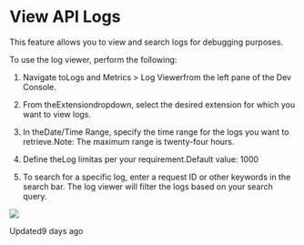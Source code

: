 # View API Logs

This feature allows you to view and search logs for debugging purposes.

To use the log viewer, perform the following:

1. Navigate toLogs and Metrics > Log Viewerfrom the left pane of the Dev Console.

2. From theExtensiondropdown, select the desired extension for which you want to view logs.

3. In theDate/Time Range, specify the time range for the logs you want to retrieve.Note: The maximum range is twenty-four hours.

4. Define theLog limitas per your requirement.Default value: 1000

5. To search for a specific log, enter a request ID or other keywords in the search bar. The log viewer will filter the logs based on your search query.

![](https://files.readme.io/baa832ce2268fbb77439606663b895c38f6201606fcd1cabf68712416f1ef21c-log_view.gif)

Updated9 days ago